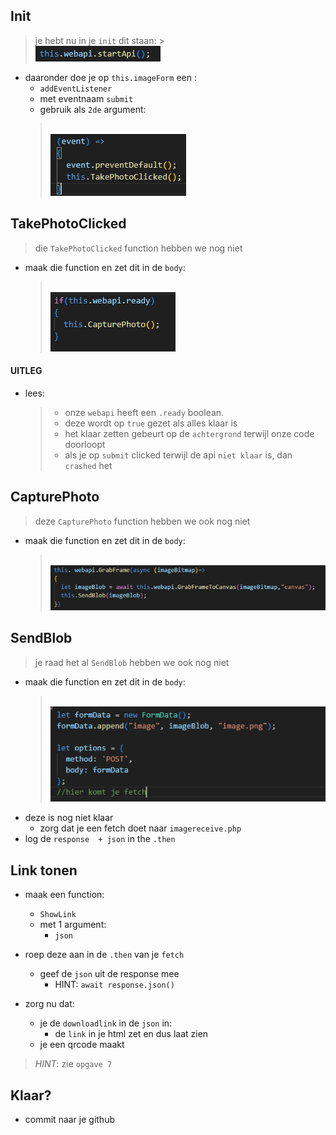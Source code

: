 

## Init

> je hebt nu in je `init` dit staan:
    > </br>![](img/startapi.PNG)

- daaronder doe je op `this.imageForm` een :
    - `addEventListener`
    - met eventnaam `submit`
    - gebruik als `2de` argument:
    > </br>![](img/eventlist.PNG)

## TakePhotoClicked

> die `TakePhotoClicked` function hebben we nog niet

- maak die function en zet dit in de `body`:
    > </br>![](img/ready.PNG)

#### UITLEG

- lees:
    > - onze `webapi` heeft een `.ready` boolean.
    > - deze wordt op `true` gezet als alles klaar is
    > - het klaar zetten gebeurt op de `achtergrond` terwijl onze code doorloopt
    > - als je op `submit` clicked terwijl de api `niet klaar` is, dan `crashed` het

## CapturePhoto

> deze `CapturePhoto` function hebben we ook nog niet

- maak die function en zet dit in de `body`:
    > </br>![](img/capphoto.PNG)

## SendBlob

> je raad het al `SendBlob` hebben we ook nog niet

- maak die function en zet dit in de `body`:
    > </br>![](img/sendblob.PNG)
- deze is nog niet klaar
    - zorg dat je een fetch doet naar `imagereceive.php`
- log de `response  + json` in the `.then`

## Link tonen

- maak een function:
    - `ShowLink`
    - met 1 argument:
        - `json`
- roep deze aan in de `.then` van je `fetch`
    - geef de `json` uit de response mee
        - HINT: `await response.json()`

- zorg nu dat:
    - je de `downloadlink` in de `json` in:
        - de `link` in je html zet en dus laat zien
    - je een qrcode maakt
> *HINT*:  zie `opgave 7`

## Klaar?
- commit naar je github
